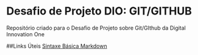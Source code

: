 # Desafio de Projeto DIO: GIT/GITHUB 
Repositório criado para o Desafio de Projeto sobre Git/GIthub da Digital Innovation One

##Links Úteis
[Sintaxe Básica Markdown](https://www.markdownguide.org/basic-syntax/)
